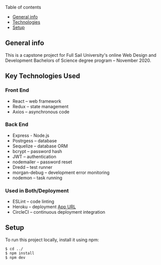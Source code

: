 Table of contents
* [General info](#general-info)
* [Technologies](#key-technologies-used)
* [Setup](#setup)

## General info
This is a capstone project for Full Sail University's online Web Design and Development Bachelors of Science degree program – November 2020.
	
## Key Technologies Used
### Front End
* React – web framework
* Redux – state management
* Axios – asynchronous code
### Back End
* Express - Node.js
* Postrgess – database
* Sequelize – database ORM
* bcrypt – password hash
* JWT – authentication
* nodemailer – password reset
* Dredd – test runner
* morgan-debug – development error monitoring
* nodemon – task running
### Used in Both/Deployment
* ESLint – code linting
* Heroku – deployment [App URL](https://comsmanagement.herokuapp.com/)
* CircleCI – continuous deployment integration

## Setup
To run this project locally, install it using npm:

```
$ cd ../
$ npm install
$ npm dev